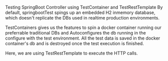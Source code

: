 Testing SpringBoot Controller using TestContainer and TestRestTemplate
By default, springbootTest spings up an embedded H2 inmemory database, which doesn't replicate the DBs used in realtime production environments.

TestContainers gives us the features to spin a docker container running our preferrable traditional DBs and Autoconfigures the db running in the configure with the test environment.
All the test data is saved in the docker container's db and is destroyed once the test execution is finished.

Here, we are using TestRestTemplate to execute the HTTP calls.
